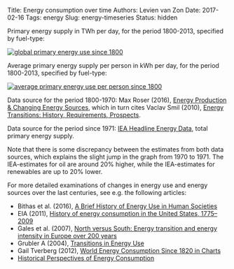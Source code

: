 Title: Energy consumption over time
Authors: Levien van Zon
Date: 2017-02-16
Tags: energy
Slug: energy-timeseries
Status: hidden

Primary energy supply in TWh per day, for the period 1800-2013, specified by fuel-type:

[![global primary energy use since 1800]({static}/images/energy-timeseries-total-per-day.png)]({static}/images/energy-timeseries-total-per-day.png)

Average primary energy supply per person in kWh per day, for the period 1800-2013, specified by fuel-type:


[![average primary energy use per person since 1800]({static}/images/energy-timeseries-per-person.png)]({static}/images/energy-timeseries-per-person.png)


Data source for the period 1800-1970: Max Roser (2016), [Energy Production & Changing Energy Sources](https://ourworldindata.org/energy-production-and-changing-energy-sources/), which in turn cites Vaclav Smil (2010), [Energy Transitions: History, Requirements, Prospects](http://vaclavsmil.com/2010/03/01/energy-transitions-history-requirements-prospects/).

Data source for the period since 1971: [IEA Headline Energy Data](http://www.iea.org/statistics/), total primary energy supply.

Note that there is some discrepancy between the estimates from both data sources, which explains the slight jump in the graph from 1970 to 1971. The IEA-estimates for oil are around 20% higher, while the IEA-estimates for renewables are up to 20% lower.

For more detailed examinations of changes in energy use and energy sources over the last centuries, see e.g. the following articles:

   - Bithas et al. (2016), [A Brief History of Energy Use in Human Societies](http://www.springer.com/cda/content/document/cda_downloaddocument/9783319207315-c2.pdf?SGWID=0-0-45-1544681-p177534926)
   - EIA (2011), [History of energy consumption in the United States, 1775–2009](http://www.eia.gov/todayinenergy/detail.php?id=10)
   - Gales et al. (2007), [North versus South: Energy transition and energy intensity in Europe over 200 years](https://doi.org/10.1017/S1361491607001967)
   - Grubler A (2004), [Transitions in Energy Use](http://pure.iiasa.ac.at/7455/)
   - Gail Tverberg (2012), [World Energy Consumption Since 1820 in Charts](https://ourfiniteworld.com/2012/03/12/world-energy-consumption-since-1820-in-charts/)
   - [Historical Perspectives of Energy Consumption](https://www.wou.edu/las/physci/GS361/electricity%20generation/HistoricalPerspectives.htm)

